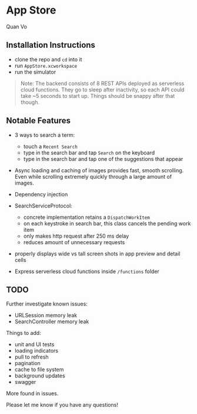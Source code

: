 # App Store

Quan Vo

## Installation Instructions

- clone the repo and `cd` into it
- run `AppStore.xcworkspace`
- run the simulator

> Note: The backend consists of 8 REST APIs deployed as serverless cloud functions. They go to sleep after inactivity, so each API could take ~5 seconds to start up. Things should be snappy after that though.

## Notable Features

- 3 ways to search a term:
    - touch a `Recent Search`
    - type in the search bar and tap `Search` on the keyboard
    - type in the search bar and tap one of the suggestions that appear

- Async loading and caching of images provides fast, smooth scrolling. Even while scrolling extremely quickly through a large amount of images.

- Dependency injection

- SearchServiceProtocol:
    - concrete implementation retains a `DispatchWorkItem`
    - on each keystroke in search bar, this class cancels the pending work item
    - only makes http request after 250 ms delay
    - reduces amount of unnecessary requests

- properly displays wide vs tall screen shots in app preview and detail cells

- Express serverless cloud functions inside `/functions` folder

## TODO

Further investigate known issues:
 - URLSession memory leak
 - SearchController memory leak

Things to add:

- unit and UI tests
- loading indicators
- pull to refresh
- pagination
- cache to file system
- background updates
- swagger

More found in issues.

Please let me know if you have any questions!